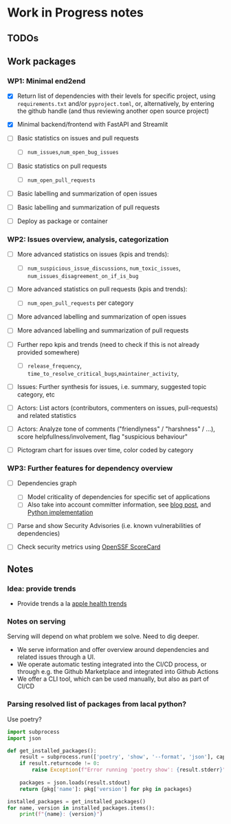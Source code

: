 # Work in Progress notes

## TODOs 

## Work packages

### WP1: Minimal end2end
- [x] Return list of dependencies with their levels for specific project, using `requirements.txt` and/or `pyproject.toml`, or, alternatively, by entering the github handle (and thus reviewing another open source project)
- [x] Minimal backend/frontend with FastAPI and Streamlit
- [ ] Basic statistics on issues and pull requests
  - [ ] `num_issues`,`num_open_bug_issues`
- [ ] Basic statistics on pull requests
  - [ ] `num_open_pull_requests`
- [ ] Basic labelling and summarization of open issues
- [ ] Basic labelling and summarization of pull requests
- [ ] Deploy as package or container


### WP2: Issues overview, analysis, categorization 
- [ ] More advanced statistics on issues (kpis and trends):
  - [ ] `num_suspicious_issue_discussions`, `num_toxic_issues`, `num_issues_disagreement_on_if_is_bug` 
- [ ] More advanced statistics on pull requests (kpis and trends):
  - [ ] `num_open_pull_requests` per category
- [ ] More advanced labelling and summarization of open issues
- [ ] More advanced labelling and summarization of pull requests 
- [ ] Further repo kpis and trends (need to check if this is not already provided somewhere)
  - [ ] `release_frequency`, `time_to_resolve_critical_bugs`,`maintainer_activity`, 
- [ ] Issues: Further synthesis for issues, i.e. summary, suggested topic category, etc
- [ ] Actors: List actors (contributors, commenters on issues, pull-requests) and related statistics
- [ ] Actors: Analyze tone of comments ("friendlyness" / "harshness" / ...), score helpfullness/involvement, flag "suspicious behaviour"
- [ ] Pictogram chart for issues over time, color coded by category


### WP3: Further features for dependency overview
- [ ] Dependencies graph
  - [ ] Model criticality of dependencies for specific set of applications
  - [ ] Also take into account committer information, see [blog post](https://blog.deps.dev/combining-dependencies-with-commits/), and [Python implementation](https://blog.deps.dev/assets/2023-11-29-combining-dependencies-with-commits/pagerank_deps.py)
- [ ] Parse and show Security Advisories (i.e. known vulnerabilities of dependencies) 
- [ ] Check security metrics using [OpenSSF ScoreCard](https://github.com/ossf/scorecard)



## Notes

### Idea: provide trends
- Provide trends a la [apple health trends](https://support.apple.com/en-us/105003)

### Notes on serving
Serving will depend on what problem we solve. Need to dig deeper.
- We serve information and offer overview around dependencies and related issues through a UI.
- We operate automatic testing integrated into the CI/CD process, or through e.g. the Github Marketplace and integrated into Github Actions
- We offer a CLI tool, which can be used manually, but also as part of CI/CD


### Parsing resolved list of packages from lacal python? 

Use poetry?

```Python
import subprocess
import json

def get_installed_packages():
    result = subprocess.run(['poetry', 'show', '--format', 'json'], capture_output=True, text=True)
    if result.returncode != 0:
        raise Exception(f"Error running 'poetry show': {result.stderr}")
    
    packages = json.loads(result.stdout)
    return {pkg['name']: pkg['version'] for pkg in packages}

installed_packages = get_installed_packages()
for name, version in installed_packages.items():
    print(f"{name}: {version}")
```